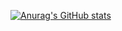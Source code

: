 [![Anurag's GitHub stats](https://github-readme-stats.vercel.app/api?username=zlwang7)](https://github.com/anuraghazra/github-readme-stats)
